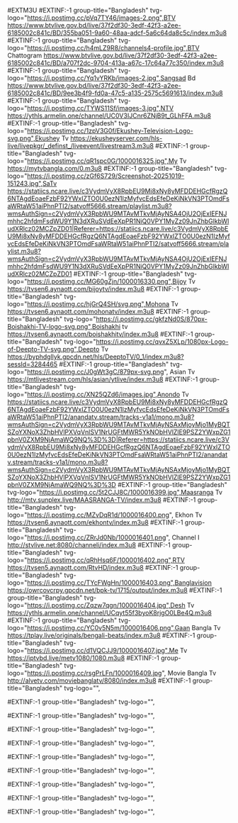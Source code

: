 #EXTM3U
#EXTINF:-1 group-title="Bangladesh" tvg-logo="https://i.postimg.cc/pVq7TY46/images-2.png",BTV
https://www.btvlive.gov.bd/live/37f2df30-3edf-42f3-a2ee-6185002c841c/BD/355ba051-9a60-48aa-adcf-5a6c64da8c5c/index.m3u8
#EXTINF:-1 group-title="Bangladesh" tvg-logo="https://i.postimg.cc/h4mLZ9R8/channels4-profile.jpg",BTV Chattogram
https://www.btvlive.gov.bd/live/37f2df30-3edf-42f3-a2ee-6185002c841c/BD/a707f2dc-9704-413a-a67c-17c64a77c350/index.m3u8
#EXTINF:-1 group-title="Bangladesh" tvg-logo="https://i.postimg.cc/Yq1vYRKb/images-2.jpg",Sangsad Bd
https://www.btvlive.gov.bd/live/37f2df30-3edf-42f3-a2ee-6185002c841c/BD/9ee3b4f9-fd0a-47c5-a135-2575c5691613/index.m3u8
#EXTINF:-1 group-title="Bangladesh" tvg-logo="https://i.postimg.cc/TYWS11Sf/images-3.jpg",NTV
https://ythls.armelin.one/channel/UC0V3IJCnr6ZNjB9t_GLhFFA.m3u8
#EXTINF:-1 group-title="Bangladesh" tvg-logo="https://i.postimg.cc/1zpV3G0f/Ekushey-Television-Logo-svg.png",Ekushey Tv
https://ekusheyserver.com/hls-live/livepkgr/_definst_/liveevent/livestream3.m3u8
#EXTINF:-1 group-title="Bangladesh" tvg-logo="https://i.postimg.cc/qR1spc0G/1000016325.jpg",My Tv
https://mytvbangla.com/0.m3u8
#EXTINF:-1 group-title="Bangladesh" tvg-logo="https://i.postimg.cc/zGf6S729/Screenshot-20251019-151243.jpg",SaTv
https://statiics.ncare.live/c3VydmVyX8RpbEU9Mi8xNy8yMFDDEHGcfRgzQ6NTAgdEoaeFzbF92YWxIZTO0U0ezN1IzMyfvcEdsEfeDeKiNkVN3PTOmdFsaWRtaW51aiPhnPTI2/satvoff5666.stream/playlist.m3u8?wmsAuthSign=c2VydmVyX3RpbWU9MTAvMTkvMjAyNSA4OjU2OjExIEFNJmhhc2hfdmFsdWU9Y1N3dXRuSVdEeXpPR1NiQ0VPY1MyZz09JnZhbGlkbWludXRlcz02MCZpZD01|Referer=https://statiics.ncare.live/c3VydmVyX8RpbEU9Mi8xNy8yMFDDEHGcfRgzQ6NTAgdEoaeFzbF92YWxIZTO0U0ezN1IzMyfvcEdsEfeDeKiNkVN3PTOmdFsaWRtaW51aiPhnPTI2/satvoff5666.stream/playlist.m3u8?wmsAuthSign=c2VydmVyX3RpbWU9MTAvMTkvMjAyNSA4OjU2OjExIEFNJmhhc2hfdmFsdWU9Y1N3dXRuSVdEeXpPR1NiQ0VPY1MyZz09JnZhbGlkbWludXRlcz02MCZpZD01
#EXTINF:-1 group-title="Bangladesh" tvg-logo="https://i.postimg.cc/MG60gZjn/1000016330.png",Bijoy Tv
https://tvsen6.aynaott.com/bijoytv/index.m3u8
#EXTINF:-1 group-title="Bangladesh" tvg-logo="https://i.postimg.cc/hjGrQ4SH/svg.png",Mohona Tv
https://tvsen6.aynaott.com/mohonatv/index.m3u8
#EXTINF:-1 group-title="Bangladesh" tvg-logo="https://i.postimg.cc/gkfzNd0S/870px-Boishakhi-TV-logo-svg.png",Boishakhi tv
https://tvsen6.aynaott.com/boishakhitv/index.m3u8
#EXTINF:-1 group-title="Bangladesh" tvg-logo="https://i.postimg.cc/qvxZ5XLp/1080px-Logo-of-Deepto-TV-svg.png",Deepto Tv
https://byphdgllyk.gpcdn.net/hls/DeeptoTV/0_1/index.m3u8?sessId=3284465
#EXTINF:-1 group-title="Bangladesh" tvg-logo="https://i.postimg.cc/J0gWt3gC/879px-svg.png", Asian Tv
https://mtlivestream.com/hls/asian/ytlive/index.m3u8
#EXTINF:-1 group-title="Bangladesh" tvg-logo="https://i.postimg.cc/XN25QZd6/images.jpg",Anondo Tv
https://statiics.ncare.live/c3VydmVyX8RpbEU9Mi8xNy8yMFDDEHGcfRgzQ6NTAgdEoaeFzbF92YWxIZTO0U0ezN1IzMyfvcEdsEfeDeKiNkVN3PTOmdFsaWRtaW51aiPhnPTI2/anandatv.stream/tracks-v1a1/mono.m3u8?wmsAuthSign=c2VydmVyX3RpbWU9MTAvMTkvMjAyNSAxMjoyMjo1MyBQTSZoYXNoX3ZhbHVlPXVqVnlSV1NrUGFtMWR5YkNObHVlZlE9PSZ2YWxpZG1pbnV0ZXM9NjAmaWQ9NQ%3D%3D|Referer=https://statiics.ncare.live/c3VydmVyX8RpbEU9Mi8xNy8yMFDDEHGcfRgzQ6NTAgdEoaeFzbF92YWxIZTO0U0ezN1IzMyfvcEdsEfeDeKiNkVN3PTOmdFsaWRtaW51aiPhnPTI2/anandatv.stream/tracks-v1a1/mono.m3u8?wmsAuthSign=c2VydmVyX3RpbWU9MTAvMTkvMjAyNSAxMjoyMjo1MyBQTSZoYXNoX3ZhbHVlPXVqVnlSV1NrUGFtMWR5YkNObHVlZlE9PSZ2YWxpZG1pbnV0ZXM9NjAmaWQ9NQ%3D%3D
#EXTINF:-1 group-title="Bangladesh" tvg-logo="https://i.postimg.cc/5t2CJJ8C/1000016399.jpg",Maasranga Tv
http://mtv.sunplex.live/MAASRANGA-TV/index.m3u8
#EXTINF:-1 group-title="Bangladesh" tvg-logo="https://i.postimg.cc/MZvDqR1d/1000016400.png", Ekhon Tv
https://tvsen6.aynaott.com/ekhontv/index.m3u8
#EXTINF:-1 group-title="Bangladesh" tvg-logo="https://i.postimg.cc/ZRrJd0Nb/1000016401.png", Channel I
http://stvlive.net:8080/channeli/index.m3u8
#EXTINF:-1 group-title="Bangladesh" tvg-logo="https://i.postimg.cc/qRhHsq6F/1000016402.png",RTV
https://tvsen5.aynaott.com/RtvHD/index.m3u8
#EXTINF:-1 group-title="Bangladesh" tvg-logo="https://i.postimg.cc/TYcFWgHn/1000016403.png",Banglavision
https://owrcovcrpy.gpcdn.net/bpk-tv/1715/output/index.m3u8
#EXTINF:-1 group-title="Bangladesh" tvg-logo="https://i.postimg.cc/Zqzw7qgn/1000016404.jpg",Desh Tv
https://ythls.armelin.one/channel/UCqyt55f3byoK8rjgO0LBe4Q.m3u8
#EXTINF:-1 group-title="Bangladesh" tvg-logo="https://i.postimg.cc/YC0v5N5m/1000016406.png",Gaan Bangla Tv
https://tplay.live/originals/bengali-beats/index.m3u8
#EXTINF:-1 group-title="Bangladesh" tvg-logo="https://i.postimg.cc/d1VQCJJ9/1000016407.jpg",Me Tv
https://iptvbd.live/metv1080/1080.m3u8
#EXTINF:-1 group-title="Bangladesh" tvg-logo="https://i.postimg.cc/rsgPrLFn/1000016409.jpg", Movie Bangla Tv
http://alvetv.com/moviebanglatv/8080/index.m3u8
#EXTINF:-1 group-title="Bangladesh" tvg-logo="",

#EXTINF:-1 group-title="Bangladesh" tvg-logo="",

#EXTINF:-1 group-title="Bangladesh" tvg-logo="",

#EXTINF:-1 group-title="Bangladesh" tvg-logo="",

#EXTINF:-1 group-title="Bangladesh" tvg-logo="",

#EXTINF:-1 group-title="Bangladesh" tvg-logo="",

#EXTINF:-1 group-title="Bangladesh" tvg-logo="",

#EXTINF:-1 group-title="Bangladesh" tvg-logo="",

#EXTINF:-1 group-title="Bangladesh" tvg-logo="",

#EXTINF:-1 group-title="Bangladesh" tvg-logo="",
